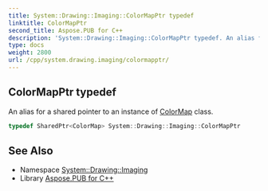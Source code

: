 ```yaml
---
title: System::Drawing::Imaging::ColorMapPtr typedef
linktitle: ColorMapPtr
second_title: Aspose.PUB for C++
description: 'System::Drawing::Imaging::ColorMapPtr typedef. An alias for a shared pointer to an instance of ColorMap class in C++.'
type: docs
weight: 2800
url: /cpp/system.drawing.imaging/colormapptr/
---
```

## ColorMapPtr typedef


An alias for a shared pointer to an instance of [ColorMap](../colormap/) class.

```cpp
typedef SharedPtr<ColorMap> System::Drawing::Imaging::ColorMapPtr
```

## See Also

* Namespace [System::Drawing::Imaging](../)
* Library [Aspose.PUB for C++](../../)
